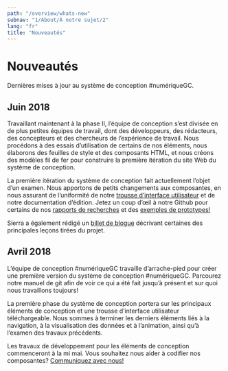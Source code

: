 ```yaml
---
path: "/overview/whats-new"
subnav: "1/About/À notre sujet/2"
lang: "fr"
title: "Nouveautés"
---
```


# Nouveautés

Dernières mises à jour au système de conception \#numériqueGC.

## Juin 2018

Travaillant maintenant à la phase II, l’équipe de conception s’est divisée en de plus petites équipes de travail, dont des développeurs, des rédacteurs, des concepteurs et des chercheurs de l’expérience de travail. Nous procédons à des essais d’utilisation de certains de nos éléments, nous élaborons des feuilles de style et des composants HTML, et nous créons des modèles fil de fer pour construire la première itération du site Web du système de conception.

La première itération du système de conception fait actuellement l’objet d’un examen. Nous apportons de petits changements aux composantes, en nous assurant de l’uniformité de notre [trousse d’interface utilisateur](https://github.com/gctools-outilsgc/design-system/tree/master/user%20interface%20kit) et de notre documentation d’édition. Jetez un coup d’œil à notre Github pour certains de nos [rapports de recherches](https://github.com/gctools-outilsgc/design-system/tree/master/ux%20testing) et des [exemples de prototypes!](https://github.com/gctools-outilsgc/design-system/tree/master/page%20prototypes)

Sierra a également rédigé un [billet de blogue](https://medium.com/@s.duffey121/les-sept-le%C3%A7ons-que-jai-tir%C3%A9es-en-dirigeant-un-projet-de-conception-a8db3b4e2e4d) décrivant certaines des principales leçons tirées du projet.  

## Avril 2018

L’équipe de conception \#numériqueGC travaille d’arrache-pied pour créer une première version du système de conception \#numériqueGC. Parcourez notre manuel de git afin de voir ce qui a été fait jusqu’à présent et sur quoi nous travaillons toujours!

La première phase du système de conception portera sur les principaux éléments de conception et une trousse d’interface utilisateur téléchargeable. Nous sommes à terminer les derniers éléments liés à la navigation, à la visualisation des données et à l’animation, ainsi qu’à l’examen des travaux précédents.

Les travaux de développement pour les éléments de conception commenceront à la mi mai. Vous souhaitez nous aider à codifier nos composantes? [Communiquez avec nous!](mailto:%20sierra.duffey@tbs-sct.gc.ca)
